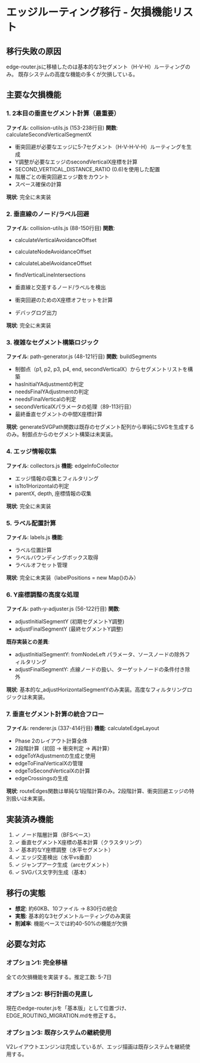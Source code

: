 # エッジルーティング移行 - 欠損機能リスト

## 移行失敗の原因

edge-router.jsに移植したのは基本的な3セグメント（H-V-H）ルーティングのみ。
既存システムの高度な機能の多くが欠損している。

## 主要な欠損機能

### 1. 2本目の垂直セグメント計算（最重要）
**ファイル**: collision-utils.js (153-238行目)
**関数**: calculateSecondVerticalSegmentX

- 衝突回避が必要なエッジに5-7セグメント（H-V-H-V-H）ルーティングを生成
- Y調整が必要なエッジのsecondVerticalX座標を計算
- SECOND_VERTICAL_DISTANCE_RATIO (0.6)を使用した配置
- 階層ごとの衝突回避エッジ数をカウント
- スペース確保の計算

**現状**: 完全に未実装

### 2. 垂直線のノード/ラベル回避
**ファイル**: collision-utils.js (88-150行目)
**関数**:
- calculateVerticalAvoidanceOffset
- calculateNodeAvoidanceOffset
- calculateLabelAvoidanceOffset
- findVerticalLineIntersections

- 垂直線と交差するノード/ラベルを検出
- 衝突回避のためのX座標オフセットを計算
- デバッグログ出力

**現状**: 完全に未実装

### 3. 複雑なセグメント構築ロジック
**ファイル**: path-generator.js (48-121行目)
**関数**: buildSegments

- 制御点（p1, p2, p3, p4, end, secondVerticalX）からセグメントリストを構築
- hasInitialYAdjustmentの判定
- needsFinalYAdjustmentの判定
- needsFinalVerticalの判定
- secondVerticalXパラメータの処理（89-113行目）
- 最終垂直セグメントの中間X座標計算

**現状**: generateSVGPath関数は既存のセグメント配列から単純にSVGを生成するのみ。制御点からのセグメント構築は未実装。

### 4. エッジ情報収集
**ファイル**: collectors.js
**機能**: edgeInfoCollector

- エッジ情報の収集とフィルタリング
- is1to1Horizontalの判定
- parentX, depth, 座標情報の収集

**現状**: 完全に未実装

### 5. ラベル配置計算
**ファイル**: labels.js
**機能**:
- ラベル位置計算
- ラベルバウンディングボックス取得
- ラベルオフセット管理

**現状**: 完全に未実装（labelPositions = new Map()のみ）

### 6. Y座標調整の高度な処理
**ファイル**: path-y-adjuster.js (56-122行目)
**関数**:
- adjustInitialSegmentY (初期セグメントY調整)
- adjustFinalSegmentY (最終セグメントY調整)

**既存実装との差異**:
- adjustInitialSegmentY: fromNodeLeft パラメータ、ソースノードの除外フィルタリング
- adjustFinalSegmentY: 点線ノードの扱い、ターゲットノードの条件付き除外

**現状**: 基本的な_adjustHorizontalSegmentYのみ実装。高度なフィルタリングロジックは未実装。

### 7. 垂直セグメント計算の統合フロー
**ファイル**: renderer.js (337-414行目)
**機能**: calculateEdgeLayout

- Phase 2のレイアウト計算全体
- 2段階計算（初回 → 衝突判定 → 再計算）
- edgeToYAdjustmentの生成と使用
- edgeToFinalVerticalXの管理
- edgeToSecondVerticalXの計算
- edgeCrossingsの生成

**現状**: routeEdges関数は単純な1段階計算のみ。2段階計算、衝突回避エッジの特別扱いは未実装。

## 実装済み機能

1. ✓ ノード階層計算（BFSベース）
2. ✓ 垂直セグメントX座標の基本計算（クラスタリング）
3. ✓ 基本的なY座標調整（水平セグメント）
4. ✓ エッジ交差検出（水平vs垂直）
5. ✓ ジャンプアーク生成（arcセグメント）
6. ✓ SVGパス文字列生成（基本）

## 移行の実態

- **想定**: 約60KB、10ファイル → 830行の統合
- **実態**: 基本的な3セグメントルーティングのみ実装
- **削減率**: 機能ベースでは約40-50%の機能が欠損

## 必要な対応

### オプション1: 完全移植
全ての欠損機能を実装する。推定工数: 5-7日

### オプション2: 移行計画の見直し
現在のedge-router.jsを「基本版」として位置づけ、EDGE_ROUTING_MIGRATION.mdを修正する。

### オプション3: 既存システムの継続使用
V2レイアウトエンジンは完成しているが、エッジ描画は既存システムを継続使用する。
